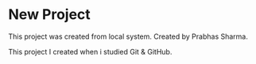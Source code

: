 # New Project

This project was created from local system.
Created by Prabhas Sharma.

This project I created when i studied Git & GitHub.
